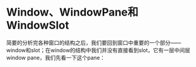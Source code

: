 # Window、WindowPane和WindowSlot

简要的分析完各种窗口的结构之后，我们要回到窗口中重要的一个部分——window和slot；在window的结构中我们并没有直接看到slot，它有一层中间层window pane，我们先看一下这个pane：

